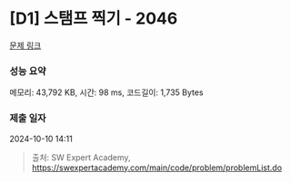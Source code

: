 # [D1] 스탬프 찍기 - 2046 

[문제 링크](https://swexpertacademy.com/main/code/problem/problemDetail.do?contestProbId=AV5QKdT6AyYDFAUq) 

### 성능 요약

메모리: 43,792 KB, 시간: 98 ms, 코드길이: 1,735 Bytes

### 제출 일자

2024-10-10 14:11



> 출처: SW Expert Academy, https://swexpertacademy.com/main/code/problem/problemList.do